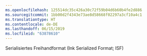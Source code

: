 ```yaml
---
ms.openlocfilehash: 125514dc35c426a30c72f59b04d6b60b4fe2d886
ms.sourcegitcommit: 1bb00d2f4343e73ae8d58668f02297a3cf10a4c1
ms.translationtype: HT
ms.contentlocale: de-DE
ms.lasthandoff: 06/15/2019
ms.locfileid: "63878610"
---
```

Serialisiertes Freihandformat (Ink Serialized Format; ISF)